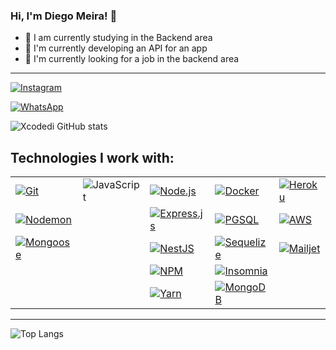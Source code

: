 ### Hi, I'm Diego Meira! 👋

- 👾 I am currently studying in the Backend area
- 👾 I'm currently developing an API for an app
- 👾 I'm currently looking for a job in the backend area

---

[![Instagram](https://img.shields.io/badge/Instagram-E4405F?style=for-the-badge&logo=instagram&logoColor=white)](https://www.instagram.com/diegomeiraaa/)

[![WhatsApp](https://img.shields.io/badge/WhatsApp-25D366?style=for-the-badge&logo=whatsapp&logoColor=white)](https://api.whatsapp.com/send?phone=5554999914553)

![Xcodedi GitHub stats](https://github-readme-stats.vercel.app/api?username=xcodedi&show_icons=true&theme=tokyonight)

## Technologies I work with:

|                                                                                                                                       |                                                                                                                   |                                                                                                                                |                                                                                                                                            |                                                                                                                                     |
| ------------------------------------------------------------------------------------------------------------------------------------- | ----------------------------------------------------------------------------------------------------------------- | ------------------------------------------------------------------------------------------------------------------------------ | ------------------------------------------------------------------------------------------------------------------------------------------ | ----------------------------------------------------------------------------------------------------------------------------------- |
| [![Git](https://img.shields.io/badge/Git-E44C30?style=for-the-badge&logo=git&logoColor=white)](https://git-scm.com)                   | ![JavaScript](https://img.shields.io/badge/JavaScript-F7DF1E?style=for-the-badge&logo=javascript&logoColor=black) | [![Node.js](https://img.shields.io/badge/Node.js-43853D?style=for-the-badge&logo=node.js&logoColor=white)](https://nodejs.org) | [![Docker](https://img.shields.io/badge/Docker-2496ED?style=for-the-badge&logo=docker&logoColor=white)](https://www.docker.com)            | [![Heroku](https://img.shields.io/badge/Heroku-430098?style=for-the-badge&logo=heroku&logoColor=white)](https://www.heroku.com)     |
| [![Nodemon](https://img.shields.io/badge/Nodemon-gren?style=for-the-badge&logo=nodemon&logoColor=white)](https://nodemon.io)          |                                                                                                                   | [![Express.js](https://img.shields.io/badge/Express.js-404D59?style=for-the-badge)](https://expressjs.com)                     | [![PGSQL](https://img.shields.io/badge/PostgreSQL-316192?style=for-the-badge&logo=postgresql&logoColor=white)](https://www.postgresql.org) | [![AWS](https://img.shields.io/badge/AWS-232F3E?style=for-the-badge&logo=amazonaws&logoColor=white)](https://aws.amazon.com)        |
| [![Mongoose](https://img.shields.io/badge/Mongoose-880000?style=for-the-badge&logo=mongoose&logoColor=white)](https://mongoosejs.com) |                                                                                                                   | [![NestJS](https://img.shields.io/badge/NestJS-EE0088?style=for-the-badge&logo=nestjs&logoColor=white)](https://nestjs.com)    | [![Sequelize](https://img.shields.io/badge/Sequelize-007ACC?style=for-the-badge&logo=sequelize&logoColor=white)](https://sequelize.org)    | [![Mailjet](https://img.shields.io/badge/Mailjet-8A2BE2?style=for-the-badge&logo=mailjet&logoColor=white)](https://www.mailjet.com) |
|                                                                                                                                       |                                                                                                                   | [![NPM](https://img.shields.io/badge/npm-CB3837?style=for-the-badge&logo=npm&logoColor=white)](https://www.npmjs.com)          | [![Insomnia](https://img.shields.io/badge/Insomnia-5849BE?style=for-the-badge&logo=insomnia&logoColor=white)](https://insomnia.rest)       |                                                                                                                                     |
|                                                                                                                                       |                                                                                                                   | [![Yarn](https://img.shields.io/badge/Yarn-3C4D9D?style=for-the-badge&logo=yarn&logoColor=white)](https://yarnpkg.com)         | [![MongoDB](https://img.shields.io/badge/MongoDB-4EA94B?style=for-the-badge&logo=mongodb&logoColor=white)](https://www.mongodb.com)        |

---

![Top Langs](https://github-readme-stats.vercel.app/api/top-langs/?username=xcodedi&layout=compact)
